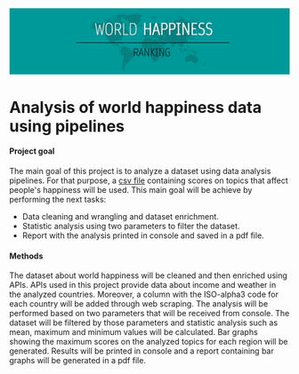 ![imagen](https://github.com/Flori-87/data-analysis-pipeline/blob/master/input/image.PNG)

   # Analysis of world happiness data using pipelines


#### Project goal

The main goal of this project is to analyze a dataset using data analysis pipelines. For that purpose, a [csv file](https://www.kaggle.com/unsdsn/world-happiness) containing scores on topics that affect people's happiness will be used. This main goal will be achieve by performing the next tasks:
- Data cleaning and wrangling and dataset enrichment. 
- Statistic analysis using two parameters to filter the dataset. 
- Report with the analysis printed in console and saved in a pdf file.


#### Methods

The dataset about world happiness will be cleaned and then enriched using APIs. APIs used in this project provide data about income and weather in the analyzed countries. Moreover, a column with the ISO-alpha3 code for each country will be added through web scraping.
The analysis will be performed based on two parameters that will be received from console. The dataset will be filtered by those parameters and statistic analysis such as mean, maximum and minimum values will be calculated. Bar graphs showing the maximum scores on the analyzed topics for each region will be generated. Results will be printed in console and a report containing bar graphs will be generated in a pdf file.
